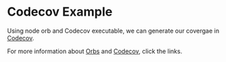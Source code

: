 # Codecov Example

Using node orb and Codecov executable, we can generate our covergae in [Codecov](https://about.codecov.io/).

For more information about [Orbs](https://circleci.com/docs/2.0/concepts/#orbs) and [Codecov](https://about.codecov.io/), click the links.